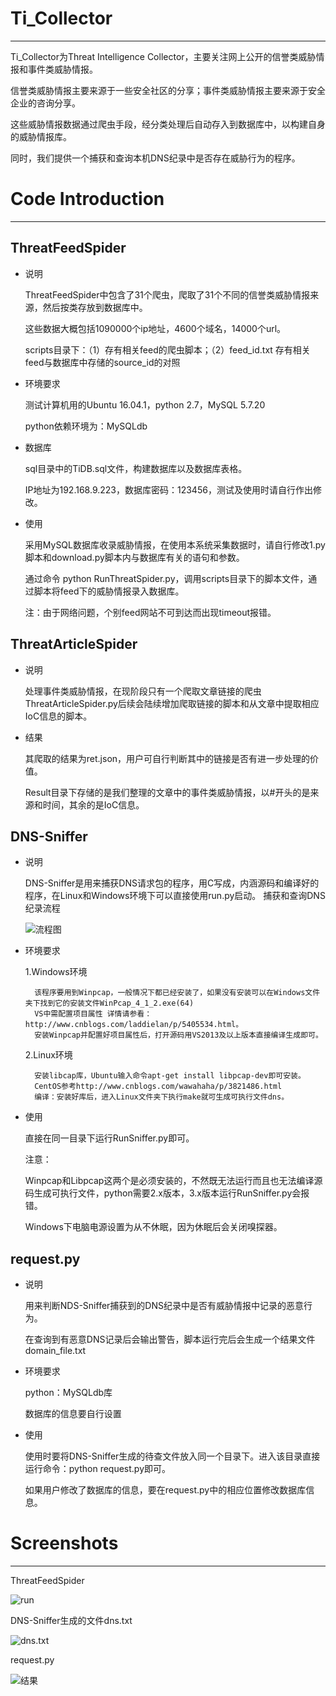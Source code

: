 # Ti_Collector  
----
   Ti_Collector为Threat Intelligence Collector，主要关注网上公开的信誉类威胁情报和事件类威胁情报。
   
   信誉类威胁情报主要来源于一些安全社区的分享；事件类威胁情报主要来源于安全企业的咨询分享。     
   
   这些威胁情报数据通过爬虫手段，经分类处理后自动存入到数据库中，以构建自身的威胁情报库。
   
   同时，我们提供一个捕获和查询本机DNS纪录中是否存在威胁行为的程序。
  
# Code Introduction
---
## ThreatFeedSpider

* 说明
	
  ThreatFeedSpider中包含了31个爬虫，爬取了31个不同的信誉类威胁情报来源，然后按类存放到数据库中。
  	
  这些数据大概包括1090000个ip地址，4600个域名，14000个url。
  
  scripts目录下：（1）存有相关feed的爬虫脚本；（2）feed_id.txt 存有相关feed与数据库中存储的source_id的对照
  
  
* 环境要求

  测试计算机用的Ubuntu 16.04.1，python 2.7，MySQL 5.7.20
  
  python依赖环境为：MySQLdb
  
 * 数据库
 
   sql目录中的TiDB.sql文件，构建数据库以及数据库表格。
   
   IP地址为192.168.9.223，数据库密码：123456，测试及使用时请自行作出修改。
   
 * 使用
 
   采用MySQL数据库收录威胁情报，在使用本系统采集数据时，请自行修改1.py脚本和download.py脚本内与数据库有关的语句和参数。
   
   通过命令 python RunThreatSpider.py，调用scripts目录下的脚本文件，通过脚本将feed下的威胁情报录入数据库。
   
   注：由于网络问题，个别feed网站不可到达而出现timeout报错。

  
## ThreatArticleSpider
* 说明

  处理事件类威胁情报，在现阶段只有一个爬取文章链接的爬虫ThreatArticleSpider.py后续会陆续增加爬取链接的脚本和从文章中提取相应IoC信息的脚本。

* 结果
  
  其爬取的结果为ret.json，用户可自行判断其中的链接是否有进一步处理的价值。 
  
  Result目录下存储的是我们整理的文章中的事件类威胁情报，以#开头的是来源和时间，其余的是IoC信息。

## DNS-Sniffer
* 说明

  DNS-Sniffer是用来捕获DNS请求包的程序，用C写成，内涵源码和编译好的程序，在Linux和Windows环境下可以直接使用run.py启动。
  捕获和查询DNS纪录流程

  ![流程图](https://github.com/scu-igroup/Ti_Collecter/raw/master/Images/流程.png)
  
* 环境要求

  1.Windows环境
  
 		该程序要用到Winpcap，一般情况下都已经安装了，如果没有安装可以在Windows文件夹下找到它的安装文件WinPcap_4_1_2.exe(64)
  		VS中需配置项目属性 详情请参看：http://www.cnblogs.com/laddielan/p/5405534.html。
  		安装Winpcap并配置好项目属性后，打开源码用VS2013及以上版本直接编译生成即可。
  	
  2.Linux环境
  
  		安装libcap库，Ubuntu输入命令apt-get install libpcap-dev即可安装。
		CentOS参考http://www.cnblogs.com/wawahaha/p/3821486.html
		编译：安装好库后，进入Linux文件夹下执行make就可生成可执行文件dns。
		
* 使用

  直接在同一目录下运行RunSniffer.py即可。
  
  注意：
  
  Winpcap和Libpcap这两个是必须安装的，不然既无法运行而且也无法编译源码生成可执行文件，python需要2.x版本，3.x版本运行RunSniffer.py会报错。

  Windows下电脑电源设置为从不休眠，因为休眠后会关闭嗅探器。
  
## request.py

* 说明

  用来判断NDS-Sniffer捕获到的DNS纪录中是否有威胁情报中记录的恶意行为。
  
  在查询到有恶意DNS记录后会输出警告，脚本运行完后会生成一个结果文件domain_file.txt

* 环境要求

  python：MySQLdb库
  
  数据库的信息要自行设置

* 使用

  使用时要将DNS-Sniffer生成的待查文件放入同一个目录下。进入该目录直接运行命令：python request.py即可。
  
  如果用户修改了数据库的信息，要在request.py中的相应位置修改数据库信息。  
  
# Screenshots
---


ThreatFeedSpider

![run](https://github.com/scu-igroup/Ti_Collecter/raw/master/Images/run.py截图.png)

DNS-Sniffer生成的文件dns.txt

![dns.txt](https://github.com/scu-igroup/Ti_Collecter/raw/master/Images/dns.png)

request.py

![结果](https://github.com/scu-igroup/Ti_Collecter/raw/master/Images/fin.png)
  
